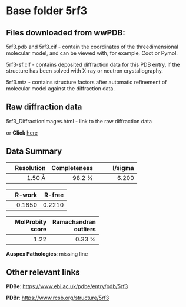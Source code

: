 # Base folder 5rf3

## Files downloaded from wwPDB:

5rf3.pdb and 5rf3.cif - contain the coordinates of the threedimensional molecular model, and can be viewed with, for example, Coot or Pymol.

5rf3-sf.cif - contains deposited diffraction data for this PDB entry, if the structure has been solved with X-ray or neutron crystallography.

5rf3.mtz - contains structure factors after automatic refinement of molecular model against the diffraction data.

## Raw diffraction data

5rf3_DiffractionImages.html - link to the raw diffraction data 

or **Click** [here](https://zenodo.org/record/3731164) 

## Data Summary
|   | Resolution | Completeness| I/sigma |
|---|-------------:|----------------:|--------------:|
|   |1.50 Å|98.2  %|<img width=50/>6.200|

|   | **R-work**| **R-free**   
|---|-------------:|----------------:|           
||  0.1850|  0.2210|

|   |**MolProbity<br>score**| **Ramachandran<br>outliers** 
|---|-------------:|----------------:|
||  1.22|  0.33 %|

**Auspex Pathologies**: missing line

 

## Other relevant links 
**PDBe**:  https://www.ebi.ac.uk/pdbe/entry/pdb/5rf3
 
**PDBr**: https://www.rcsb.org/structure/5rf3 

